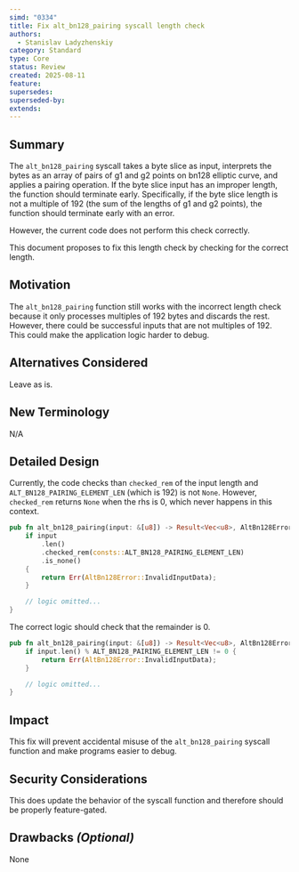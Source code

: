 ```yaml
---
simd: "0334"
title: Fix alt_bn128_pairing syscall length check
authors:
  - Stanislav Ladyzhenskiy
category: Standard
type: Core
status: Review
created: 2025-08-11
feature:
supersedes:
superseded-by:
extends:
---
```


## Summary

The `alt_bn128_pairing` syscall takes a byte slice as input,
interprets the bytes as an array of pairs of g1 and g2 points on bn128 elliptic
curve, and applies a pairing operation. If the byte slice input has an improper
length, the function should terminate early. Specifically, if the byte slice
length is not a multiple of 192 (the sum of the lengths of g1 and g2 points),
the function should terminate early with an error.

However, the current code does not perform this check correctly.

This document proposes to fix this length check by checking for the correct
length.

## Motivation

The `alt_bn128_pairing` function still works with the incorrect length check
because it only processes multiples of 192 bytes and discards the rest.
However, there could be successful inputs that are not multiples of 192.
This could make the application logic harder to debug.

## Alternatives Considered

Leave as is.

## New Terminology

N/A

## Detailed Design

Currently, the code checks than `checked_rem` of the input length and
`ALT_BN128_PAIRING_ELEMENT_LEN` (which is 192) is not `None`.
However, `checked_rem` returns `None` when the rhs is 0,
which never happens in this context.

```rust
pub fn alt_bn128_pairing(input: &[u8]) -> Result<Vec<u8>, AltBn128Error> {
    if input
        .len()
        .checked_rem(consts::ALT_BN128_PAIRING_ELEMENT_LEN)
        .is_none()
    {
        return Err(AltBn128Error::InvalidInputData);
    }

    // logic omitted...
}
```

The correct logic should check that the remainder is 0.

```rust
pub fn alt_bn128_pairing(input: &[u8]) -> Result<Vec<u8>, AltBn128Error> {
    if input.len() % ALT_BN128_PAIRING_ELEMENT_LEN != 0 {
        return Err(AltBn128Error::InvalidInputData);
    }

    // logic omitted...
}
```

## Impact

This fix will prevent accidental misuse of the `alt_bn128_pairing`
syscall function and make programs easier to debug.

## Security Considerations

This does update the behavior of the syscall function and therefore should be
properly feature-gated.

## Drawbacks _(Optional)_

None
